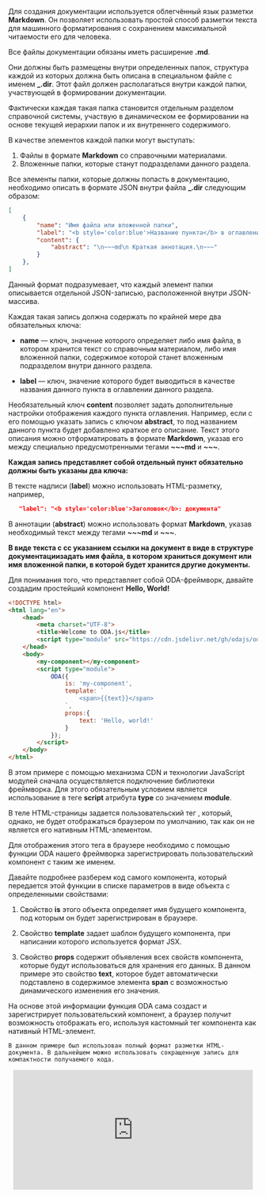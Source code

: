 Для создания документации используется облегчённый язык разметки **Markdown**. Он позволяет использовать простой способ разметки текста для машинного форматирования с сохранением максимальной читаемости его для человека.

Все файлы документации обязаны иметь расширение **.md**.

Они должны быть размещены внутри определенных папок, структура каждой из которых должна быть описана в специальном файле с именем **_.dir**. Этот файл должен располагаться внутри каждой папки, участвующей в формировании документации.

Фактически каждая такая папка становится отдельным разделом справочной системы, участвую в динамическом ее формировании на основе текущей иерархии папок и их внутреннего содержимого.

В качестве элементов каждой папки могут выступать:

1. Файлы в формате **Markdown** со справочными материалами.
1. Вложенные папки, которые станут подразделами данного раздела.

Все элементы папки, которые должны попасть в документацию, необходимо описать в формате JSON внутри файла **_.dir** следующим образом:

```json
[
    {
        "name": "Имя файла или вложенной папки",
        "label": "<b style='color:blue'>Название пункта</b> в оглавлении",
        "content": {
            "abstract": "\n~~~md\n Краткая аннотация.\n~~~"
        }
    },
]
```

Данный формат подразумевает, что каждый элемент папки описывается отдельной JSON-записью, расположенной внутри JSON-массива.

Каждая такая запись должна содержать по крайней мере два обязательных ключа:

* **name** — ключ, значение которого определяет либо имя файла, в котором хранится текст со справочным материалом, либо имя вложенной папки, содержимое которой станет вложенным подразделом внутри данного раздела.

* **label** — ключ, значение которого будет выводиться в качестве названия данного пункта в оглавлении данного раздела.

Необязательный ключ **content** позволяет задать дополнительные настройки отображения каждого пункта оглавления. Например, если с его помощью указать запись с ключом **abstract**, то под названием данного пункта будет добавлено краткое его описание. Текст этого описания можно отформатировать в формате **Markdown**, указав его между специально предусмотренными тегами **~~~md** и **~~~**.





**Каждая запись представляет собой отдельный пункт обязательно должны быть указаны два ключа:**

В тексте надписи (**label**) можно использовать HTML-разметку, например,

```json
   "label": "<b style='color:blue'>Заголовок</b>: документа"
```

В аннотации (**abstract**) можно использовать формат **Markdown**, указав необходимый текст между тегами **~~~md** и **~~~**.

**В виде текста с сс указанием ссылки на документ в виде  в структуре документациизадать имя файла, в котором храниться документ или имя вложенной папки, в которой будет хранится другие документы.**

Для понимания того, что представляет собой ODA-фреймворк, давайте создадим простейший компонент **Hello, World!**

```html run_line_edit
<!DOCTYPE html>
<html lang="en">
    <head>
        <meta charset="UTF-8">
        <title>Welcome to ODA.js</title>
        <script type="module" src="https://cdn.jsdelivr.net/gh/odajs/oda/oda.js"></script>
    </head>
    <body>
        <my-component></my-component>
        <script type="module">
            ODA({
                is: 'my-component',
                template: `
                    <span>{{text}}</span>
                `,
                props:{
                    text: 'Hello, world!'
                }
            });
        </script>
    </body>
</html>
```

В этом примере с помощью механизма CDN и технологии JavaScript модулей сначала осуществляется подключение библиотеки фреймворка. Для этого обязательным условием является использование в теге **script** атрибута **type** со значением **module**.

В теле HTML-страницы задается пользовательский тег <my-component>, который, однако, не будет отображаться браузером по умолчанию, так как он не является его нативным HTML-элементом.

Для отображения этого тега в браузере необходимо с помощью функции ODA нашего фреймворка зарегистрировать пользовательский компонент с таким же именем.

Давайте подробнее разберем код самого компонента, который передается этой функции в списке параметров в виде объекта с определенными свойствами:

1. Свойство **is** этого объекта определяет имя будущего компонента, под которым он будет зарегистрирован в браузере.

1. Свойство **template** задает шаблон будущего компонента, при написании которого используется формат JSX.

1. Свойство **props** содержит объявления всех свойств компонента, которые будут использоваться для хранения его данных. В данном примере это свойство **text**, которое будет автоматически подставлено в содержимое элемента **span** с возможностью динамического изменения его значения.

На основе этой информации функция ODA сама создаст и зарегистрирует пользовательский компонент, а браузер получит возможность отображать его, используя кастомный тег компонента как нативный HTML-элемент.

```info_md
В данном примере был использован полный формат разметки HTML-документа. В дальнейшем можно использовать сокращенную запись для компактности получаемого кода.
```

<div style="position:relative;padding-bottom:48%; margin:10px">
    <iframe src="https://www.youtube.com/embed/GpyzBM5bKQ8?start=0" frameborder="0" allow="accelerometer; autoplay; encrypted-media; gyroscope; picture-in-picture" allowfullscreen
    style="position:absolute;width:100%;height:100%;"></iframe>
</div>
